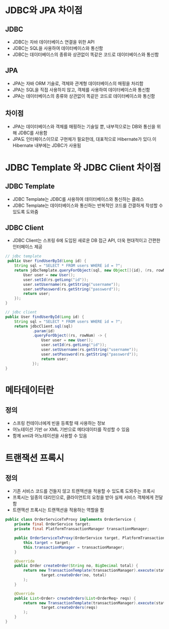 # JDBC와 JPA 차이점
## JDBC
- JDBC는 자바 데이터베이스 연결을 위한 API
- JDBC는 SQL을 사용하여 데이터베이스와 통신함
- JDBC는 데이터베이스의 종류와 상관없이 똑같은 코드로 데이터베이스와 통신함

## JPA
- JPA는 자바 ORM 기술로, 객체와 관계형 데이터베이스의 매핑을 처리함
- JPA는 SQL을 직접 사용하지 않고, 객체를 사용하여 데이터베이스와 통신함
- JPA는 데이터베이스의 종류와 상관없이 똑같은 코드로 데이터베이스와 통신함

## 차이점
- JPA는 데이터베이스와 객체를 매핑하는 기술일 뿐, 내부적으로는 DB와 통신을 위해 JDBC를 사용함
- JPA도 인터페이스이므로 구현체가 필요한데, 대표적으로 Hibernate가 있다.이 Hibernate 내부에는 JDBC가 사용됨

# JDBC Template 와 JDBC Client 차이점
## JDBC Template
- JDBC Template는 JDBC를 사용하여 데이터베이스와 통신하는 클래스
- JDBC Template는 데이터베이스와 통신하는 반복적인 코드를 간결하게 작성할 수 있도록 도와줌

## JDBC Client
- JDBC Client는 스프링 6에 도입된 새로운 DB 접근 API, 더욱 현대적이고 간편한 인터페이스 제공

```java
// jdbc template
 public User findUserById(Long id) {
    String sql = "SELECT * FROM users WHERE id = ?";
    return jdbcTemplate.queryForObject(sql, new Object[]{id}, (rs, rowNum) -> {
        User user = new User();
        user.setId(rs.getLong("id"));
        user.setUsername(rs.getString("username"));
        user.setPassword(rs.getString("password"));
        return user;
    });
}

// jdbc client
public User findUserById(Long id) {
    String sql = "SELECT * FROM users WHERE id = ?";
    return jdbcClient.sql(sql)
            .param(id)
            .queryForObject((rs, rowNum) -> {
                User user = new User();
                user.setId(rs.getLong("id"));
                user.setUsername(rs.getString("username"));
                user.setPassword(rs.getString("password"));
                return user;
            });
}
```


# 메타데이터란

## 정의
- 스프링 컨테이너에게 빈을 등록할 때 사용하는 정보
- 어노테이션 기반 or XML 기반으로 메타데이터를 작성할 수 있음
- 함께 xml과 어노테이션을 사용할 수 있음


# 트랜잭션 프록시
## 정의
- 기존 서비스 코드를 건들지 않고 트랜잭션을 적용할 수 있도록 도와주는 프록시
- 프록시는 일종의 대리인으로, 클라이언트의 요청을 받아 실제 서비스 객체에게 전달함
- 트랜잭션 프록시는 트랜잭션을 적용하는 역할을 함

```java 
public class OrderServiceTxProxy implements OrderService {
    private final OrderService target;
    private final PlatformTransactionManager transactionManager;

    public OrderServiceTxProxy(OrderService target, PlatformTransactionManager transactionManager) {
        this.target = target;
        this.transactionManager = transactionManager;
    }

    @Override
    public Order createOrder(String no, BigDecimal total) {
        return new TransactionTemplate(transactionManager).execute(status ->
                target.createOrder(no, total)
        );
    }

    @Override
    public List<Order> createOrders(List<OrderReq> reqs) {
        return new TransactionTemplate(transactionManager).execute(status ->
                target.createOrders(reqs)
        );
    }
}
```